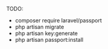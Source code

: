 TODO: 
   - composer require laravel/passport
   - php artisan migrate
   - php artisan key:generate
   - php artisan passport:install


